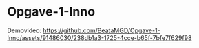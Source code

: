 # Opgave-1-Inno

Demovideo: https://github.com/BeataMGD/Opgave-1-Inno/assets/91486030/238db1a3-1725-4cce-b65f-7bfe7f629f98

